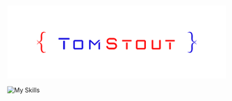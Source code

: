 <img src="/images/tsp logo.png">


![My Skills](https://skillicons.dev/icons?i=sql,django,python,react,docker,postgres,markdown,aws,html,github,css,javascript,nodejs,expressjs,swift,xcode,SQL,vscode,photoshop,git,)

